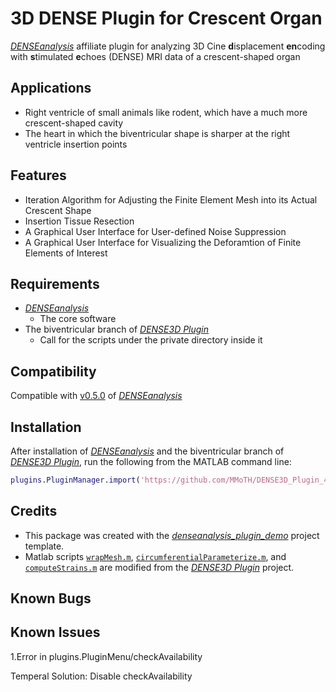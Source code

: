 # 3D DENSE Plugin for Crescent Organ
[*DENSEanalysis*](https://github.com/denseanalysis/denseanalysis) affiliate plugin for analyzing 3D Cine **d**isplacement **en**coding with **s**timulated **e**choes (DENSE) MRI data of a crescent-shaped organ

## Applications
- Right ventricle of small animals like rodent, which have a much more crescent-shaped cavity
- The heart in which the biventricular shape is sharper at the right ventricle insertion points

## Features
* Iteration Algorithm for Adjusting the Finite Element Mesh into its Actual Crescent Shape
* Insertion Tissue Resection
* A Graphical User Interface for User-defined Noise Suppression
* A Graphical User Interface for Visualizing the Deforamtion of Finite Elements of Interest

## Requirements
- [*DENSEanalysis*](https://github.com/denseanalysis/denseanalysis) 
	- The core software
- The biventricular branch of [*DENSE3D Plugin*](https://github.com/suever/dense3D_plugin/tree/biventricular)
	- Call for the scripts under the private directory inside it

## Compatibility
Compatible with [v0.5.0](https://github.com/denseanalysis/denseanalysis/blob/master/CHANGELOG) of [*DENSEanalysis*](https://github.com/denseanalysis/denseanalysis)

## Installation
After installation of [*DENSEanalysis*](https://github.com/denseanalysis/denseanalysis) and the biventricular branch of [*DENSE3D Plugin*](https://github.com/suever/dense3D_plugin/tree/biventricular), run the following from the MATLAB command line:

```matlab
plugins.PluginManager.import('https://github.com/MMoTH/DENSE3D_Plugin_4CrescentOrgan')
```

## Credits
* This package was created with the [*denseanalysis_plugin_demo*](https://github.com/denseanalysis/denseanalysis_plugin_demo) project template.
* Matlab scripts [`wrapMesh.m`](wrapMesh.m), [`circumferentialParameterize.m`](circumferentialParameterize.m),  and [`computeStrains.m`](computeStrains.m) are modified from the [*DENSE3D Plugin*](https://github.com/suever/dense3D_plugin/tree/biventricular) project.

## Known Bugs

## Known Issues
1.Error in plugins.PluginMenu/checkAvailability

Temperal Solution: Disable checkAvailability
